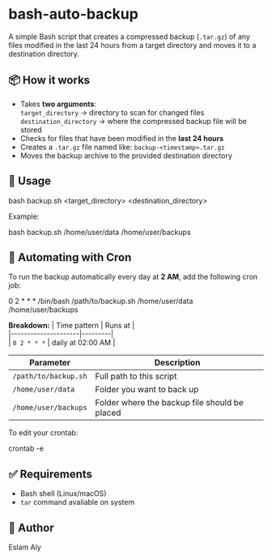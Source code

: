 # bash-auto-backup

A simple Bash script that creates a compressed backup (`.tar.gz`) of any files modified in the last 24 hours from a target directory and moves it to a destination directory.

## 📦 How it works

- Takes **two arguments**:  
  `target_directory` → directory to scan for changed files  
  `destination_directory` → where the compressed backup file will be stored  
- Checks for files that have been modified in the **last 24 hours**  
- Creates a `.tar.gz` file named like: `backup-<timestamp>.tar.gz`  
- Moves the backup archive to the provided destination directory  

## 🚀 Usage

bash backup.sh <target_directory> <destination_directory>

Example:

bash backup.sh /home/user/data /home/user/backups

## 🔁 Automating with Cron

To run the backup automatically every day at **2 AM**, add the following cron job:

0 2 * * * /bin/bash /path/to/backup.sh /home/user/data /home/user/backups

**Breakdown:**
| Time pattern        | Runs at  |  
|---------------------|---------|  
| `0 2 * * *`         | daily at 02:00 AM |  

| Parameter                 | Description |
|--------------------------|-------------|
| `/path/to/backup.sh`     | Full path to this script  |
| `/home/user/data`        | Folder you want to back up |
| `/home/user/backups`     | Folder where the backup file should be placed |

To edit your crontab:

crontab -e

## ✅ Requirements

- Bash shell (Linux/macOS)
- `tar` command available on system

## 🙌 Author

Eslam Aly
